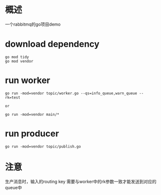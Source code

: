 # 概述
一个rabbitmq的go项目demo

# download dependency
```
go mod tidy
go mod vendor
```

# run worker
```
go run -mod=vendor topic/worker.go --qs=info_queue,warn_queue --rk=test

or

go run -mod=vendor main/*
```

# run producer
```
go run -mod=vendor topic/publish.go
```

# 注意

生产消息时，输入的routing key 需要与worker中的rk参数一致才能发送到对应的queue中